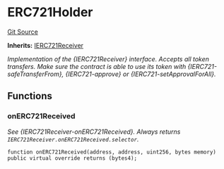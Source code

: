 # ERC721Holder
[Git Source](https://github.com/pxswap-xyz/pxswap/blob/2c1b5e496d31f38806f41c98ffce3d93b591270c/src/utils/ERC721Holder.sol)

**Inherits:**
[IERC721Receiver](/src/utils/IERC721Receiver.sol/contract.IERC721Receiver.md)

*Implementation of the {IERC721Receiver} interface.
Accepts all token transfers.
Make sure the contract is able to use its token with {IERC721-safeTransferFrom}, {IERC721-approve} or {IERC721-setApprovalForAll}.*


## Functions
### onERC721Received

*See {IERC721Receiver-onERC721Received}.
Always returns `IERC721Receiver.onERC721Received.selector`.*


```solidity
function onERC721Received(address, address, uint256, bytes memory) public virtual override returns (bytes4);
```

